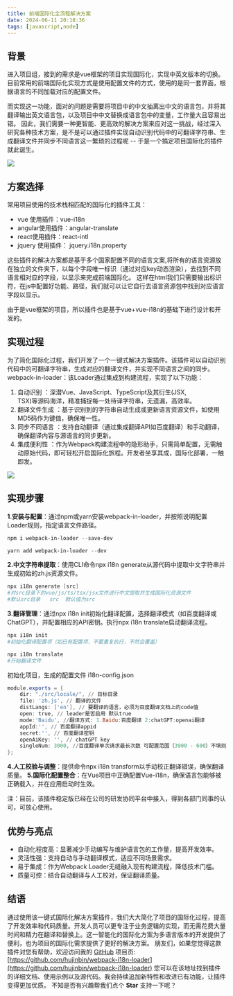 ```yaml
---
title: 前端国际化全流程解决方案
date: 2024-06-11 20:18:36
tags: [javascript,node]
---
```


## 背景

进入项目组，接到的需求是vue框架的项目实现国际化，实现中英文版本的切换。
目前常用的前端国际化实现方式是使用配置文件的方式，使用的是同一套界面，根据语言的不同加载对应的配置文件。

而实现这一功能，面对的问题是需要将项目中的中文抽离出中文的语言包，并将其翻译输出英文语言包，以及项目中中文替换成语言包中的变量，工作量大且容易出错。
因此，我们需要一种更智能、更高效的解决方案来应对这一挑战，经过深入研究各种技术方案，是不是可以通过插件实现自动识别代码中的可翻译字符串、生成翻译文件并同步不同语言这一繁琐的过程呢 -- 于是一个搞定项目国际化的插件就此诞生。

![](https://cdn.leheavengame.com/jue/images/3a8c4480-3076-11ef-a12d-6b51b2027fe9.jpg)

<!--more-->

## 方案选择

常用项目使用的技术栈相匹配的国际化的插件工具：

 - vue 使用插件：vue-i18n 
 - angular使用插件：angular-translate 
 - react使用插件：react-intl
 - jquery 使用插件： jquery.i18n.property

这些插件的解决方案都是基于多个国家配置不同的语言文案,将所有的语言资源放在独立的文件夹下，以每个字段唯一标识（通过对应key动态渲染），去找到不同语言相对应的字段，以显示来完成前端国际化。 这样在html我们只需要输出标识符，在js中配置好功能、路径，我们就可以让它自行去语言资源包中找到对应语言字段以显示。

由于是vue框架的项目，所以插件也是基于vue+vue-i18n的基础下进行设计和开发的。

## 实现过程

为了简化国际化过程，我们开发了一个一键式解决方案插件。该插件可以自动识别代码中的可翻译字符串，生成对应的翻译文件，并实现不同语言之间的同步。webpack-in-loader：该Loader通过集成到构建流程，实现了以下功能：

 1. 自动识别 ：深潜Vue、JavaScript、TypeScript及其衍生(JSX,   
    TSX)等源码海洋，精准捕捉每一处待译字符串，无遗漏，高效率。 
 2. 翻译文件生成 ：基于识别到的字符串自动生成或更新语言资源文件，如使用MD5码作为键值，确保唯一性。 
 3. 同步不同语言 ：支持自动翻译（通过集成翻译API如百度翻译）和手动翻译，确保翻译内容与源语言的同步更新。 
 4. 集成便利性 ：作为Webpack构建流程中的隐形助手，只需简单配置，无需触动原始代码，即可轻松开启国际化旅程。开发者坐享其成，国际化部署，一触即发。

![](https://cdn.leheavengame.com/jue/images/91093a70-3076-11ef-a12d-6b51b2027fe9.jpg)

## 实现步骤

**1.安装与配置**：通过npm或yarn安装webpack-in-loader，并按照说明配置Loader规则，指定语言文件路径。

```powershell
npm i webpack-in-loader --save-dev

yarn add webpack-in-loader --dev
```


**2.中文字符串提取**：使用CLI命令npx i18n generate从源代码中提取中文字符串并生成初始的zh.js资源文件。

```powershell
npx i18n generate [src]
#对src目录下的vue/js/ts/tsx/jsx文件进行中文提取并生成国际化资源文件
#默认src目录   src  默认值为src
```


**3.翻译管理**：通过npx i18n init初始化翻译配置，选择翻译模式（如百度翻译或ChatGPT），并配置相应的API密钥。执行npx i18n translate启动翻译流程。

```powershell
npx i18n init 
#初始化翻译配置项（如已有配置项，不要重复执行，不然会覆盖）

npx i18n translate
#开始翻译文件
```


初始化项目，生成的配置文件 i18n-config.json

```powershell
module.exports = {
    dir: "./src/locale/", // 目标目录
    file: 'zh.js', // 翻译的文件
    distLangs: ['en'], // 要翻译的语言，必须为百度翻译文档上的code值
    open: true, // leader是否启用 默认true
    mode:'Baidu', //翻译方式: 1.Baidu:百度翻译 2:chatGPT:openai翻译
    appId:'', // 百度翻译appid
    secret:'', // 百度翻译密钥
    openAiKey: '', // chatGPT key
    singleNum: 3000, //百度翻译单次请求最长次数 可配置范围（3900 - 600）不填则为默认值 1500（百度账号不同等级最长次数不同）
};
```


**4.人工校验与调整**：提供命令npx i18n transform以手动校正翻译错误，确保翻译质量。
**5.国际化配置整合**：在Vue项目中正确配置Vue-i18n，确保语言包能够被正确载入，并在应用启动时生效。

注：目前，该插件稳定版已经在公司的研发协同平台中接入，得到各部门同事的认可，可放心使用。

## 优势与亮点

 - 自动化程度高：显著减少手动编写与维护语言包的工作量，提高开发效率。 
 - 灵活性强：支持自动与手动翻译模式，适应不同场景需求。
 - 易于集成：作为Webpack Loader无缝融入现有构建流程，降低技术门槛。 
 - 质量可控：结合自动翻译与人工校对，保证翻译质量。

## 结语

通过使用该一键式国际化解决方案插件，我们大大简化了项目的国际化过程，提高了开发效率和代码质量。开发人员可以更专注于业务逻辑的实现，而无需花费大量时间和精力在翻译和替换上。这一智能化的国际化方案为多语言版本的开发提供了便利，也为项目的国际化需求提供了更好的解决方案。
朋友们，如果您觉得这款插件对您有帮助，欢迎访问我的 [GitHub](https://github.com/hujinbin) 项目页:
[https://github.com/hujinbin/webpack-i18n-loader](https://github.com/hujinbin/webpack-i18n-loader)
您可以在该地址找到插件的详细文档、使用示例以及源代码。我会持续追加新特性和改进已有功能，让插件变得更加优质。 不知是否有兴趣帮我们点个 **Star** 支持一下呢？
